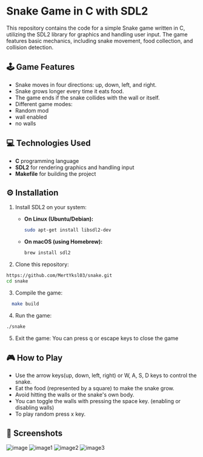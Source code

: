 # Snake Game in C with SDL2

This repository contains the code for a simple Snake game written in C, utilizing the SDL2 library for graphics and handling user input. The game features basic mechanics, including snake movement, food collection, and collision detection.

## 🕹️ Game Features
- Snake moves in four directions: up, down, left, and right.
- Snake grows longer every time it eats food.
- The game ends if the snake collides with the wall or itself.
- Different game modes:
-   Random mod
-   wall enabled
-   no walls

## 💻 Technologies Used
- **C** programming language
- **SDL2** for rendering graphics and handling input
- **Makefile** for building the project 

## ⚙️ Installation

1. Install SDL2 on your system:

   - **On Linux (Ubuntu/Debian):**
     ```bash
     sudo apt-get install libsdl2-dev
     ```
   - **On macOS (using Homebrew):**
     ```bash
     brew install sdl2
     ```

2. Clone this repository:

```bash
https://github.com/MertYksl03/snake.git
cd snake
```
3. Compile the game:
  ```bash
    make build
  ```
4. Run the game:
  ```bash
  ./snake
  ```
5. Exit the game:
   You can press q or escape keys to close the game
## 🎮 How to Play
- Use the arrow keys(up, down, left, right) or W, A, S, D keys to control the snake.
- Eat the food (represented by a square) to make the snake grow.
- Avoid hitting the walls or the snake's own body.
- You can toggle the walls with pressing the space key. (enabling or disabling walls)
- To play random press x key.

## 📸 Screenshots
![image](https://github.com/user-attachments/assets/dfff79f7-f895-463b-989d-a4fab0f8c8b7)
![image1](https://github.com/user-attachments/assets/b39822f5-b643-49cc-be61-480131e49fe4)
![image2](https://github.com/user-attachments/assets/8c28f62d-a7bc-4b88-9323-ef769e6ab32d)
![image3](https://github.com/user-attachments/assets/907242e7-3be0-46bc-962c-93cd654b6645)




